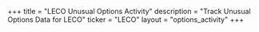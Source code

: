 +++
title = "LECO Unusual Options Activity"
description = "Track Unusual Options Data for LECO"
ticker = "LECO"
layout = "options_activity"
+++


